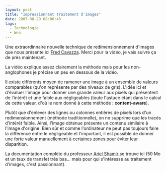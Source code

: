 ```yaml
---
layout: post
title: "Impressionnant traitement d'images"
date: 2007-08-29 08:06:43
tags:
  - Technologie
  - Web
---
```


Une extraordinnaire nouvelle technique de redimensionnement d'images que nous présente ici [Fred Cavazza](http://www.fredcavazza.net/2007/08/27/des-algorithmes-de-retouche-dimage-toujours-plus-performants/). Merci pour la vidéo, je vais suivre ça de près maintenant.

La vidéo explique assez clairement la méthode mais pour les non-anglophones je précise un peu en dessous de la vidéo.

Il existe différents moyen de ramener une image à un ensemble de valeurs comparables (qu'on représente par des niveaux de gris). L'idée ici et d'évaluer l'image pour donner une grande valeur aux pixels qui présentent de l'intérêt et une faible aux négligeables (toute l'astuce étant dans le calcul de cette valeur, d'où le nom donné à cette méthode&nbsp;: **content-aware**).

Plutôt que d'enlever des lignes ou colonnes entières de pixels lors d'un redimensionnement (méthode traditionnelle), on ne supprime que les tracés d'intérêt faible. Ainsi, l'image obtenue présente un contenu similaire à l'image d'origine. Bien sûr et comme l'ordinateur ne peut pas toujours faire la différence entre le négligeable et l'important, il est possible de donner une forte valeur manuellement à certaines zones pour éviter leur disparition.

La documentation complète du professeur [Ariel Shamir ](http://www.faculty.idc.ac.il/arik/)se trouve ici (50 Mo et un taux de transfet très bas… mais pour qui s'intéresse au traitement d'images, c'est passionnant).